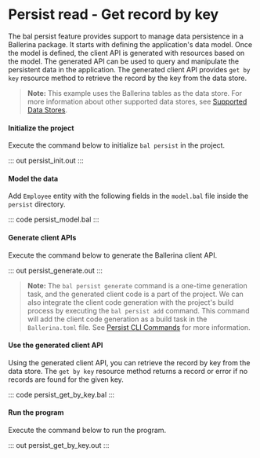 # Persist read - Get record by key

The bal persist feature provides support to manage data persistence in a Ballerina package. It starts with defining the application's data model. Once the model is defined, the client API is generated with resources based on the model. The generated API can be used to query and manipulate the persistent data in the application.
The generated client API provides `get by key` resource method to retrieve the record by the key from the data store.

> **Note:** This example uses the Ballerina tables as the data store. For more information about other supported data stores, see [Supported Data Stores](/learn/supported-data-stores/).

#### Initialize the project
Execute the command below to initialize `bal persist` in the project.

::: out persist_init.out :::

#### Model the data
Add `Employee` entity with the following fields in the `model.bal` file inside the `persist` directory.

::: code persist_model.bal :::

#### Generate client APIs
Execute the command below to generate the Ballerina client API.

::: out persist_generate.out :::

> **Note:** The `bal persist generate` command is a one-time generation task, and the generated client code is a part of the project. We can also integrate the client code generation with the project's build process by executing the `bal persist add` command. This command will add the client code generation as a build task in the `Ballerina.toml` file. See [Persist CLI Commands](learn/persist-cli-tool/) for more information.

#### Use the generated client API
Using the generated client API, you can retrieve the record by key from the data store. The `get by key` resource method returns a record or error if no records are found for the given key.

::: code persist_get_by_key.bal :::

#### Run the program
Execute the command below to run the program.

::: out persist_get_by_key.out :::
